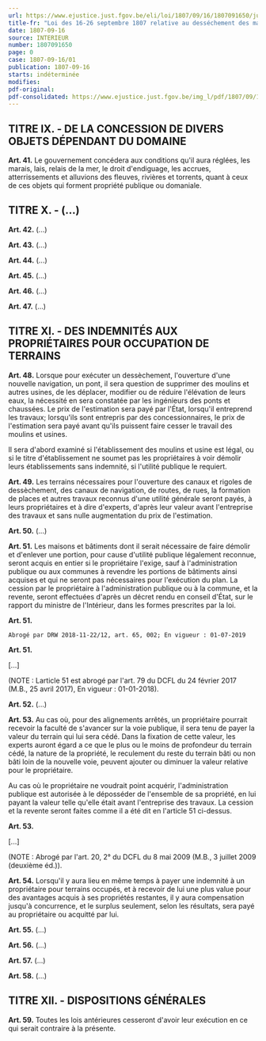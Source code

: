 ```yaml
---
url: https://www.ejustice.just.fgov.be/eli/loi/1807/09/16/1807091650/justel
title-fr: "Loi des 16-26 septembre 1807 relative au desséchement des marais, etc(NOTE : Consultation des versions antérieures à partir du 18-12-2018 et mise à jour au 18-12-2018)"
date: 1807-09-16
source: INTERIEUR
number: 1807091650
page: 0
case: 1807-09-16/01
publication: 1807-09-16
starts: indéterminée
modifies:
pdf-original:
pdf-consolidated: https://www.ejustice.just.fgov.be/img_l/pdf/1807/09/16/1807091650_F.pdf
---
```


## TITRE IX. - DE LA CONCESSION DE DIVERS OBJETS DÉPENDANT DU DOMAINE

**Art. 41.** Le gouvernement concédera aux conditions qu'il aura réglées, les marais, lais, relais de la mer, le droit d'endiguage, les accrues, atterrissements et alluvions des fleuves, rivières et torrents, quant à ceux de ces objets qui forment propriété publique ou domaniale.

## TITRE X. - (...)

**Art. 42.** (...)

**Art. 43.** (...)

**Art. 44.** (...)

**Art. 45.** (...)

**Art. 46.** (...)

**Art. 47.** (...)

## TITRE XI. - DES INDEMNITÉS AUX PROPRIÉTAIRES POUR OCCUPATION DE TERRAINS

**Art. 48.** Lorsque pour exécuter un dessèchement, l'ouverture d'une nouvelle navigation, un pont, il sera question de supprimer des moulins et autres usines, de les déplacer, modifier ou de réduire l'élévation de leurs eaux, la nécessité en sera constatée par les ingénieurs des ponts et chaussées. Le prix de l'estimation sera payé par l'État, lorsqu'il entreprend les travaux; lorsqu'ils sont entrepris par des concessionnaires, le prix de l'estimation sera payé avant qu'ils puissent faire cesser le travail des moulins et usines.

Il sera d'abord examiné si l'établissement des moulins et usine est légal, ou si le titre d'établissement ne soumet pas les propriétaires à voir démolir leurs établissements sans indemnité, si l'utilité publique le requiert.

**Art. 49.** Les terrains nécessaires pour l'ouverture des canaux et rigoles de dessèchement, des canaux de navigation, de routes, de rues, la formation de places et autres travaux reconnus d'une utilité générale seront payés, à leurs propriétaires et à dire d'experts, d'après leur valeur avant l'entreprise des travaux et sans nulle augmentation du prix de l'estimation.

**Art. 50.** (...)

**Art. 51.** Les maisons et bâtiments dont il serait nécessaire de faire démolir et d'enlever une portion, pour cause d'utilité publique légalement reconnue, seront acquis en entier si le propriétaire l'exige, sauf à l'administration publique ou aux communes à revendre les portions de bâtiments ainsi acquises et qui ne seront pas nécessaires pour l'exécution du plan. La cession par le propriétaire à l'administration publique ou à la commune, et la revente, seront effectuées d'après un décret rendu en conseil d'État, sur le rapport du ministre de l'Intérieur, dans les formes prescrites par la loi.

**Art. 51.**

`Abrogé par DRW 2018-11-22/12, art. 65, 002; En vigueur : 01-07-2019`

**Art. 51.**

[...]

(NOTE : Larticle 51 est abrogé par l'art. 79 du DCFL du 24 février 2017 (M.B., 25 avril 2017),  En vigueur :  01-01-2018).

**Art. 52.** (...)

**Art. 53.** Au cas où, pour des alignements arrêtés, un propriétaire pourrait recevoir la faculté de s'avancer sur la voie publique, il sera tenu de payer la valeur du terrain qui lui sera cédé. Dans la fixation de cette valeur, les experts auront égard a ce que le plus ou le moins de profondeur du terrain cédé, la nature de la propriété, le reculement du reste du terrain bâti ou non bâti loin de la nouvelle voie, peuvent ajouter ou diminuer la valeur relative pour le propriétaire.

Au cas où le propriétaire ne voudrait point acquérir, l'administration publique est autorisée à le déposséder de l'ensemble de sa propriété, en lui payant la valeur telle qu'elle était avant l'entreprise des travaux. La cession et la revente seront faites comme il a été dit en l'article 51 ci-dessus.

**Art. 53.**

[...]

(NOTE : Abrogé par l'art. 20, 2° du DCFL du 8 mai 2009 (M.B., 3 juillet 2009 (deuxième éd.)).

**Art. 54.** Lorsqu'il y aura lieu en même temps à payer une indemnité à un propriétaire pour terrains occupés, et à recevoir de lui une plus value pour des avantages acquis à ses propriétés restantes, il y aura compensation jusqu'à concurrence, et le surplus seulement, selon les résultats, sera payé au propriétaire ou acquitté par lui.

**Art. 55.** (...)

**Art. 56.** (...)

**Art. 57.** (...)

**Art. 58.** (...)

## TITRE XII. - DISPOSITIONS GÉNÉRALES

**Art. 59.** Toutes les lois antérieures cesseront d'avoir leur exécution en ce qui serait contraire à la présente.


